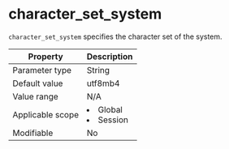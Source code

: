 character_set_system
=========================================
<!-- # docslug#/oceanbase-database/oceanbase-database/V4.0.0/character_set_system-1-2-3-4 -->
`character_set_system` specifies the character set of the system.


| **Property** | **Description** |
|--------|------------------------------------------------------------------------------------------------------------|
| Parameter type | String |
| Default value | utf8mb4 |
| Value range | N/A |
| Applicable scope | <li> Global   <li> Session |
| Modifiable | No |



